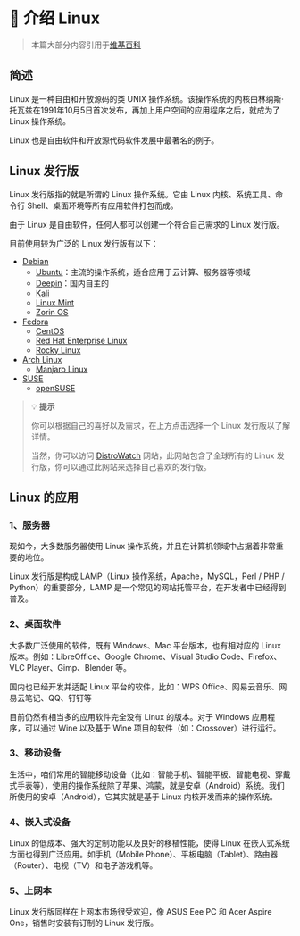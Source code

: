 # 🐧 介绍 Linux

> 本篇大部分内容引用于[维基百科](https://zh.m.wikipedia.org/zh-hans/Linux)

## 简述

Linux 是一种自由和开放源码的类 UNIX 操作系统。该操作系统的内核由林纳斯·托瓦兹在1991年10月5日首次发布，再加上用户空间的应用程序之后，就成为了 Linux 操作系统。

Linux 也是自由软件和开放源代码软件发展中最著名的例子。


## Linux 发行版

Linux 发行版指的就是所谓的 Linux 操作系统。它由 Linux 内核、系统工具、命令行 Shell、桌面环境等所有应用软件打包而成。

由于 Linux 是自由软件，任何人都可以创建一个符合自己需求的 Linux 发行版。

目前使用较为广泛的 Linux 发行版有以下：

- [Debian](https://www.debian.org/)
	- [Ubuntu](https://ubuntu.com/)：主流的操作系统，适合应用于云计算、服务器等领域
	- [Deepin](https://www.deepin.org/)：国内自主的
	- [Kali](https://www.kali.org/)
	- [Linux Mint](https://linuxmint.com/)
	- [Zorin OS](https://zorin.com/os/)
- [Fedora](https://getfedora.org/)
	- [CentOS](https://www.centos.org/)
	- [Red Hat Enterprise Linux](https://www.redhat.com/en/technologies/linux-platforms/enterprise-linux)
	- [Rocky Linux](https://rockylinux.org/)
- [Arch Linux](https://archlinux.org/)
	- [Manjaro Linux](https://manjaro.org/)
- [SUSE](https://www.suse.com/)
  - [openSUSE](https://www.opensuse.org/)


> 💡 **提示**
>
> 你可以根据自己的喜好以及需求，在上方点击选择一个 Linux 发行版以了解详情。
>
> 当然，你可以访问 [DistroWatch](https://distrowatch.com/) 网站，此网站包含了全球所有的 Linux 发行版，你可以通过此网站来选择自己喜欢的发行版。

## Linux 的应用

### 1、服务器

现如今，大多数服务器使用 Linux 操作系统，并且在计算机领域中占据着非常重要的地位。

Linux 发行版是构成 LAMP（Linux 操作系统，Apache，MySQL，Perl / PHP / Python）的重要部分，LAMP 是一个常见的网站托管平台，在开发者中已经得到普及。

### 2、桌面软件

大多数广泛使用的软件，既有 Windows、Mac 平台版本，也有相对应的 Linux 版本。例如：LibreOffice、Google Chrome、Visual Studio Code、Firefox、VLC Player、Gimp、Blender 等。

国内也已经开发并适配 Linux 平台的软件，比如：WPS Office、网易云音乐、网易云笔记、QQ、钉钉等

目前仍然有相当多的应用软件完全没有 Linux 的版本。对于 Windows 应用程序，可以通过 Wine 以及基于 Wine 项目的软件（如：Crossover）进行运行。 

### 3、移动设备

生活中，咱们常用的智能移动设备（比如：智能手机、智能平板、智能电视、穿戴式手表等），使用的操作系统除了苹果、鸿蒙，就是安卓（Android）系统。我们所使用的安卓（Android），它其实就是基于 Linux 内核开发而来的操作系统。

### 4、嵌入式设备

Linux 的低成本、强大的定制功能以及良好的移植性能，使得 Linux 在嵌入式系统方面也得到广泛应用。如手机（Mobile Phone）、平板电脑（Tablet）、路由器（Router）、电视（TV）和电子游戏机等。

### 5、上网本

Linux 发行版同样在上网本市场很受欢迎，像 ASUS Eee PC 和 Acer Aspire One，销售时安装有订制的 Linux 发行版。





